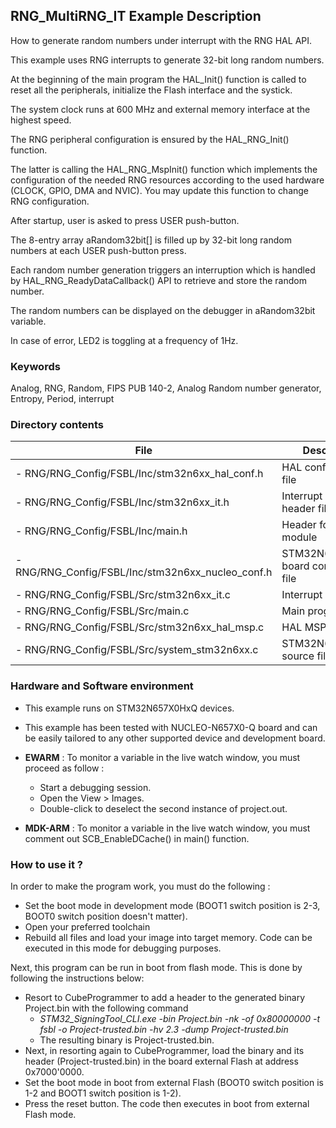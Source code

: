 ## <b>RNG_MultiRNG_IT Example Description</b>

How to generate random numbers under interrupt with the RNG HAL API. 

This example uses RNG interrupts to generate 32-bit long random numbers.

At the beginning of the main program the HAL_Init() function is called to reset 
all the peripherals, initialize the Flash interface and the systick.

The system clock runs at 600 MHz and external memory interface at the highest speed.

The RNG peripheral configuration is ensured by the HAL_RNG_Init() function.

The latter is calling the HAL_RNG_MspInit() function which implements
the configuration of the needed RNG resources according to the used hardware (CLOCK, 
GPIO, DMA and NVIC). You may update this function to change RNG configuration.

After startup, user is asked to press USER push-button.

The 8-entry array aRandom32bit[] is filled up by 32-bit long random numbers 
at each USER push-button press.

Each random number generation triggers an interruption which is handled by 
HAL_RNG_ReadyDataCallback() API to retrieve and store the random number.
 
The random numbers can be displayed on the debugger in aRandom32bit variable.

In case of error, LED2 is toggling at a frequency of 1Hz.

### <b>Keywords</b>

Analog, RNG, Random, FIPS PUB 140-2, Analog Random number generator, Entropy, Period, interrupt

### <b>Directory contents</b> 

File | Description
 --- | ---  
  - RNG/RNG_Config/FSBL/Inc/stm32n6xx_hal_conf.h         | HAL configuration file
  - RNG/RNG_Config/FSBL/Inc/stm32n6xx_it.h               | Interrupt handlers header file
  - RNG/RNG_Config/FSBL/Inc/main.h                       | Header for main.c module
  - RNG/RNG_Config/FSBL/Inc/stm32n6xx_nucleo_conf.h      | STM32N6xx_Nucleo board configuration file
  - RNG/RNG_Config/FSBL/Src/stm32n6xx_it.c               | Interrupt handlers
  - RNG/RNG_Config/FSBL/Src/main.c                       | Main program
  - RNG/RNG_Config/FSBL/Src/stm32n6xx_hal_msp.c          | HAL MSP module
  - RNG/RNG_Config/FSBL/Src/system_stm32n6xx.c           | STM32N6xx system source file


### <b>Hardware and Software environment</b>

  - This example runs on STM32N657X0HxQ devices.
  
  - This example has been tested with NUCLEO-N657X0-Q board and can be
    easily tailored to any other supported device and development board.

  - **EWARM** : To monitor a variable in the live watch window, you must proceed as follow :
    - Start a debugging session.
    - Open the View > Images.
    - Double-click to deselect the second instance of project.out.

  - **MDK-ARM** : To monitor a variable in the live watch window, you must comment out SCB_EnableDCache() in main() function.

### <b>How to use it ?</b> 

In order to make the program work, you must do the following :

 - Set the boot mode in development mode (BOOT1 switch position is 2-3, BOOT0 switch position doesn't matter).
 - Open your preferred toolchain
 - Rebuild all files and load your image into target memory. Code can be executed in this mode for debugging purposes.

 Next, this program can be run in boot from flash mode. This is done by following the instructions below:
 
 - Resort to CubeProgrammer to add a header to the generated binary Project.bin with the following command
   - *STM32_SigningTool_CLI.exe -bin Project.bin -nk -of 0x80000000 -t fsbl -o Project-trusted.bin -hv 2.3 -dump Project-trusted.bin*
   - The resulting binary is Project-trusted.bin.
 - Next, in resorting again to CubeProgrammer, load the binary and its header (Project-trusted.bin) in the board external Flash at address 0x7000'0000.
 - Set the boot mode in boot from external Flash (BOOT0 switch position is 1-2 and BOOT1 switch position is 1-2).
 - Press the reset button. The code then executes in boot from external Flash mode.
 
